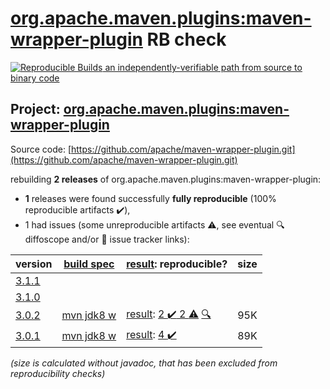 [org.apache.maven.plugins:maven-wrapper-plugin](https://central.sonatype.com/artifact/org.apache.maven.plugins/maven-wrapper-plugin/3.0.2/versions) RB check
=======

[![Reproducible Builds](https://reproducible-builds.org/images/logos/rb.svg) an independently-verifiable path from source to binary code](https://reproducible-builds.org/)

## Project: [org.apache.maven.plugins:maven-wrapper-plugin](https://central.sonatype.com/artifact/org.apache.maven.plugins/maven-wrapper-plugin/3.0.2/versions)

Source code: [https://github.com/apache/maven-wrapper-plugin.git](https://github.com/apache/maven-wrapper-plugin.git)

rebuilding **2 releases** of org.apache.maven.plugins:maven-wrapper-plugin:
- **1** releases were found successfully **fully reproducible** (100% reproducible artifacts :heavy_check_mark:),
- 1 had issues (some unreproducible artifacts :warning:, see eventual :mag: diffoscope and/or :memo: issue tracker links):

| version | [build spec](/BUILDSPEC.md) | [result](https://reproducible-builds.org/docs/jvm/): reproducible? | size |
| -- | --------- | ------ | -- |
| [3.1.1](https://central.sonatype.com/artifact/org.apache.maven.plugins/maven-wrapper-plugin/3.1.1/pom) | | | |
| [3.1.0](https://central.sonatype.com/artifact/org.apache.maven.plugins/maven-wrapper-plugin/3.1.0/pom) | | | |
| [3.0.2](https://central.sonatype.com/artifact/org.apache.maven.plugins/maven-wrapper-plugin/3.0.2/pom) | [mvn jdk8 w](maven-wrapper-plugin-3.0.2.buildspec) | [result](maven-wrapper-plugin-3.0.2.buildinfo): [2 :heavy_check_mark:  2 :warning:](maven-wrapper-plugin-3.0.2.buildcompare) [:mag:](maven-wrapper-plugin-3.0.2.diffoscope) | 95K |
| [3.0.1](https://central.sonatype.com/artifact/org.apache.maven.plugins/maven-wrapper-plugin/3.0.1/pom) | [mvn jdk8 w](maven-wrapper-plugin-3.0.1.buildspec) | [result](maven-wrapper-plugin-3.0.1.buildinfo): [4 :heavy_check_mark: ](maven-wrapper-plugin-3.0.1.buildcompare) | 89K |

<i>(size is calculated without javadoc, that has been excluded from reproducibility checks)</i>
